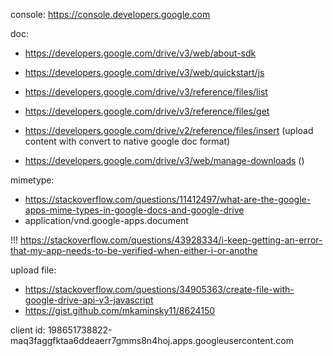 

console: https://console.developers.google.com

doc: 
  * https://developers.google.com/drive/v3/web/about-sdk
  * https://developers.google.com/drive/v3/web/quickstart/js
  * https://developers.google.com/drive/v3/reference/files/list
  * https://developers.google.com/drive/v3/reference/files/get
    
  * https://developers.google.com/drive/v2/reference/files/insert   (upload content with convert to native google doc format)  


  * https://developers.google.com/drive/v3/web/manage-downloads ()

mimetype:
  * https://stackoverflow.com/questions/11412497/what-are-the-google-apps-mime-types-in-google-docs-and-google-drive
  * application/vnd.google-apps.document    
    

!!! https://stackoverflow.com/questions/43928334/i-keep-getting-an-error-that-my-app-needs-to-be-verified-when-either-i-or-anothe
    
    
upload file:
  * https://stackoverflow.com/questions/34905363/create-file-with-google-drive-api-v3-javascript
  * https://gist.github.com/mkaminsky11/8624150

client id:  198651738822-maq3faggfktaa6ddeaerr7gmms8n4hoj.apps.googleusercontent.com


